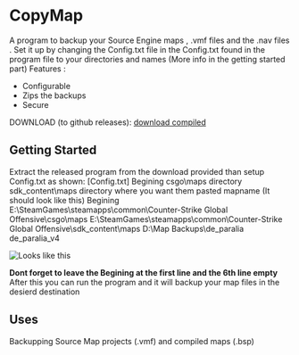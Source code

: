 # CopyMap

A program to backup your Source Engine maps , .vmf files and the .nav files . Set it up by changing the Config.txt file in the Config.txt found in the program file to your directories and names (More info in the getting started part)
Features :

 - Configurable
 - Zips the backups
 - Secure

DOWNLOAD (to github releases): [download compiled](https://github.com/LukeOnuke/CopyMap/releases) 

## Getting Started

Extract the released program from the download provided than setup Config.txt as shown: 
[Config.txt] 
Begining csgo\maps directory sdk_content\maps directory where you want them pasted mapname (It should look like this) 
Begining
E:\SteamGames\steamapps\common\Counter-Strike Global Offensive\csgo\maps
E:\SteamGames\steamapps\common\Counter-Strike Global Offensive\sdk_content\maps
D:\Map Backups\de_paralia
de_paralia_v4

![Looks like this](https://i.imgur.com/NO6aAT9.png)

**Dont forget to leave the Begining at the first line and the 6th line empty**
After this you can run the program and it will backup your map files in the desierd destination
## Uses

Backupping Source Map projects (.vmf) and compiled maps (.bsp)
